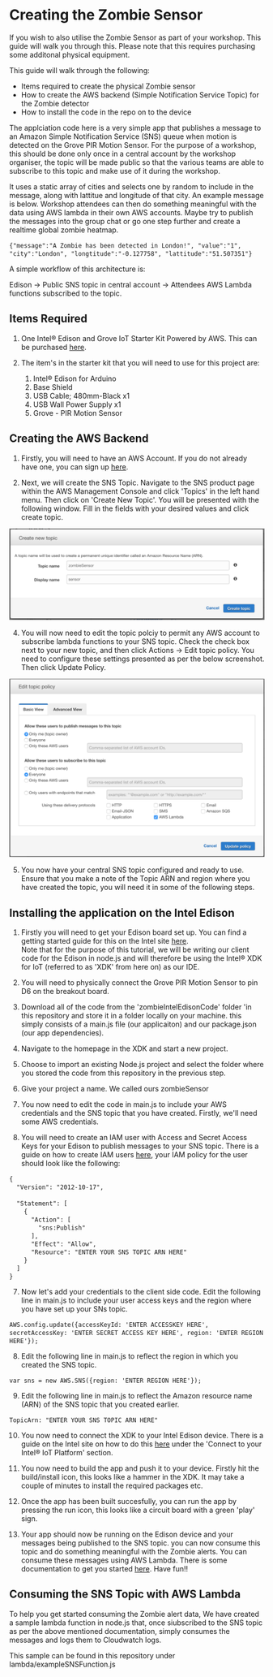 # Creating the Zombie Sensor
If you wish to also utilise the Zombie Sensor as part of your workshop. This guide will walk you through this. Please note that this requires purchasing some additonal physical equipment. 

This guide will walk through the following:

* Items required to create the physical Zombie sensor
* How to create the AWS backend (Simple Notification Service Topic) for the Zombie detector
* How to install the code in the repo on to the device

The applciation code here is a very simple app that publishes a message to an Amazon Simple Notification Service (SNS) queue when motion is detected on the Grove PIR Motion Sensor. For the purpose of a workshop, this should be done only once in a central account by the workshop organiser, the topic will be made public so that the various teams are able to subscribe to this topic and make use of it during the workshop. 

It uses a static array of cities and selects one by random to include in the message, along with lattitue and longitude of that city. An example message is below. Workshop attendees can then do something meaningful with the data using AWS lambda in their own AWS accounts. Maybe try to publish the messages into the group chat or go one step further and create a realtime global zombie heatmap.

```
{"message":"A Zombie has been detected in London!", "value":"1", 
"city":"London", "longtitude":"-0.127758", "lattitude":"51.507351"}
```

A simple workflow of this architecture is:

Edison -> Public SNS topic in central account -> Attendees AWS Lambda functions subscribed to the topic.


## Items Required
1. One Intel® Edison and Grove IoT Starter Kit Powered by AWS. This can be purchased [here](http://www.amazon.com/gp/product/B0168KU5FK?*Version*=1&*entries*=0).

2. The item's in the starter kit that you will need to use for this project are:

	1. Intel® Edison for Arduino
	2. Base Shield
	3. USB Cable; 480mm-Black x1
	4. USB Wall Power Supply x1
	5. Grove - PIR Motion Sensor


## Creating the AWS Backend
1. Firstly, you will need to have an AWS Account. If you do not already have one, you can sign up [here](https://aws.amazon.com).

3. Next, we will create the SNS Topic. Navigate to the SNS product page within the AWS Management Console and click 'Topics' in the left hand menu. Then click on 'Create New Topic'. You will be presented with the following window. Fill in the fields with your desired values and click create topic.

![Create Topic Screenshot](screenshots/createTopic.png)

4. You will now need to edit the topic polciy to permit any AWS account to subscribe lambda functions to your SNS topic. Check the check box next to your new topic, and then click Actions -> Edit topic policy. You need to configure these settings presented as per the below screenshot. Then click Update Policy.

![Edit Topic Policy Screenshot](screenshots/createTopicPolicy.png)

5. You now have your central SNS topic configured and ready to use. Ensure that you make a note of the Topic ARN and region where you have created the topic, you will need it in some of the following steps.


## Installing the application on the Intel Edison

1. Firstly you will need to get your Edison board set up. You can find a getting started guide for this on the Intel site [here](https://software.intel.com/en-us/articles/assemble-intel-edison-on-the-arduino-board).   
Note that for the purpose of this tutorial, we will be writing our client code for the Edison in node.js and will therefore be using the Intel® XDK for IoT (referred to as 'XDK' from here on) as our IDE.

2. You will need to physically connect the Grove PIR Motion Sensor to pin D6 on the breakout board.  

2. Download all of the code from the 'zombieIntelEdisonCode' folder 'in this repository and store it in a folder locally on your machine. this simply consists of a main.js file (our  applicaiton) and our package.json (our app dependencies).  

3. Navigate to the homepage in the XDK and start a new project.  

4. Choose to import an existing Node.js project and select the folder where you stored the code from this repository in the previous step.  

5. Give your project a name. We called ours zombieSensor  

6. You now need to edit the code in main.js to include your AWS credentials and the SNS topic that you have created.  Firstly, we'll need some AWS credentials. 

7. You will need to create an IAM user with Access and Secret Access Keys for your Edison to publish messages to your SNS topic. There is a guide on how to create IAM users [here](http://docs.aws.amazon.com/IAM/latest/UserGuide/id_users_create.html), your IAM policy for the user should look like the following: 

```
{
  "Version": "2012-10-17",
  
  "Statement": [
    {
      "Action": [
        "sns:Publish"
      ],
      "Effect": "Allow",
      "Resource": "ENTER YOUR SNS TOPIC ARN HERE"
    }
  ]
}
```

7. Now let's add your credentials to the client side code. Edit the following line in main.js to include your user access keys and the region where you have set up your SNs topic. 

```
AWS.config.update({accessKeyId: 'ENTER ACCESSKEY HERE', secretAccessKey: 'ENTER SECRET ACCESS KEY HERE', region: 'ENTER REGION HERE'});
```

8. Edit the following line in main.js to reflect the region in which you created the SNS topic.  

```
var sns = new AWS.SNS({region: 'ENTER REGION HERE'}); 
```  

9. Edit the following line in main.js to reflect the Amazon resource name (ARN) of the SNS topic that you created earlier.

```
TopicArn: "ENTER YOUR SNS TOPIC ARN HERE"
```  

10. You now need to connect the XDK to your Intel Edison device. There is a guide on the Intel site on how to do this [here](https://software.intel.com/en-us/getting-started-with-the-intel-xdk-iot-edition) under the 'Connect to your Intel® IoT Platform' section.  

11. You now need to build the app and push it to your device. Firstly hit the build/install icon, this looks like a hammer in the XDK. It may take a couple of minutes to install the required packages etc.

12. Once the app has been built succesfully, you can run the app by pressing the run icon, this looks like a circuit board with a green 'play' sign.

13. Your app should now be running on the Edison device and your messages being published to the SNS topic. you can now consume this topic and do something meaningful with the Zombie alerts. You can consume these messages using AWS Lambda. There is some documentation to get you started [here](http://docs.aws.amazon.com/sns/latest/dg/sns-lambda.html). Have fun!!

## Consuming the SNS Topic with AWS Lambda

To help you get started consuming the Zombie alert data, We have created a sample lambda function in node.js that, once siubscribed to the SNS topic as per the above mentioned documentation, simply consumes the messages and logs them to Cloudwatch logs. 

This sample can be found in this repository under lambda/exampleSNSFunction.js
  